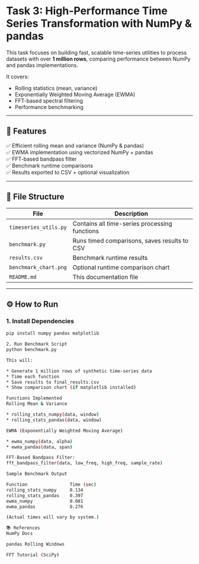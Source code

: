 # Task 3: High-Performance Time Series Transformation with NumPy & pandas

This task focuses on building fast, scalable time-series utilities to process datasets with over **1 million rows**, comparing performance between NumPy and pandas implementations.

It covers:
- Rolling statistics (mean, variance)
- Exponentially Weighted Moving Average (EWMA)
- FFT-based spectral filtering
- Performance benchmarking

---

## 🚀 Features

✅ Efficient rolling mean and variance (NumPy & pandas)  
✅ EWMA implementation using vectorized NumPy + pandas  
✅ FFT-based bandpass filter  
✅ Benchmark runtime comparisons  
✅ Results exported to CSV + optional visualization  

---

## 📁 File Structure

| File | Description |
|------|-------------|
| `timeseries_utils.py` | Contains all time-series processing functions |
| `benchmark.py`        | Runs timed comparisons, saves results to CSV |
| `results.csv`         | Benchmark runtime results |
| `benchmark_chart.png` | Optional runtime comparison chart |
| `README.md`           | This documentation file |

---

## ⚙️ How to Run

### 1. Install Dependencies
```bash
pip install numpy pandas matplotlib

2. Run Benchmark Script
python benchmark.py

This will:

* Generate 1 million rows of synthetic time-series data
* Time each function
* Save results to final_results.csv
* Show comparison chart (if matplotlib installed)

Functions Implemented
Rolling Mean & Variance

* rolling_stats_numpy(data, window)
* rolling_stats_pandas(data, window)

EWMA (Exponentially Weighted Moving Average)

* ewma_numpy(data, alpha)
* ewma_pandas(data, span)

FFT-Based Bandpass Filter:
fft_bandpass_filter(data, low_freq, high_freq, sample_rate)

Sample Benchmark Output

Function	            Time (sec)
rolling_stats_numpy	    0.134
rolling_stats_pandas	0.397
ewma_numpy	            0.081
ewma_pandas	            0.276

(Actual times will vary by system.)

📚 References
NumPy Docs

pandas Rolling Windows

FFT Tutorial (SciPy)


















